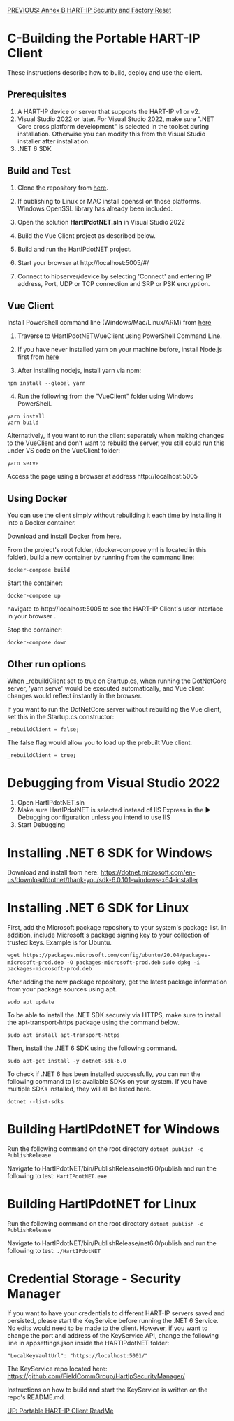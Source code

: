 [PREVIOUS: Annex B HART-IP Security and Factory Reset](./B-Security%20and%20Factory%20Reset.r1.md)

# C-Building the Portable HART-IP Client

These instructions describe how to build, deploy and use the client.

## Prerequisites

1. A HART-IP device or server that supports the HART-IP v1 or v2.
2. Visual Studio 2022 or later.
For Visual Studio 2022, make sure ".NET Core cross platform development" is selected in the toolset during installation. Otherwise you can modify this from the Visual Studio installer after installation.
3. .NET 6 SDK


## Build and Test
1. Clone the repository from [here](https://github.com/FieldCommGroup/NetCoreHartIpClient/).

2. If publishing to Linux or MAC install openssl on those platforms. Windows OpenSSL library has already been included.

3. Open the solution **HartIPdotNET.sln** in Visual Studio 2022

4. Build the Vue Client project as described below.

5. Build and run the HartIPdotNET project.

6. Start your browser at http://localhost:5005/#/

7. Connect to hipserver/device by selecting 'Connect' and entering IP address, Port, UDP or TCP connection and SRP or PSK encryption.

## Vue Client
Install PowerShell command line (Windows/Mac/Linux/ARM) from [here](https://docs.microsoft.com/en-us/powershell/scripting/install/installing-powershell)

1. Traverse to \HartIPdotNET\VueClient using PowerShell Command Line.
2. If you have never installed yarn on your machine before, install Node.js first from [here](https://nodejs.org/en/)

3. After installing nodejs, install yarn via npm:
 ```text
npm install --global yarn
```
4. Run the following from the "VueClient" folder using Windows PowerShell.
 ```text
yarn install
yarn build
```



Alternatively, if you want to run the client separately when making changes to the VueClient and don't want to rebuild the server, you still could run this under VS code on the VueClient folder:
 ```
yarn serve
```
Access the page using a browser at address http://localhost:5005

## Using Docker

You can use the client simply without rebuilding it each time by installing it into a Docker container. 

Download and install Docker from [here](https://www.docker.com/get-started).


From the project's root folder, (docker-compose.yml is located in this folder), build a new container by running from the command line:
```
docker-compose build
```

Start the container:
```
docker-compose up
```

navigate to http://localhost:5005 to see the HART-IP Client's user interface in your browser .

Stop the container:
```
docker-compose down
```


## Other run options
When _rebuildClient set to true on Startup.cs, when running the DotNetCore server, 'yarn serve' would be executed automatically, and Vue client changes would reflect instantly in the browser.

If you want to run the DotNetCore server without rebuilding the Vue client, set this in the Startup.cs constructor:
 ```
_rebuildClient = false;
```

The false flag would allow you to load up the prebuilt Vue client.
 ```
_rebuildClient = true;
```

# Debugging from Visual Studio 2022
1. Open HartIPdotNET.sln
2. Make sure HartIPdotNET is selected instead of IIS Express in the ► Debugging configuration unless you intend to use IIS
3. Start Debugging

# Installing .NET 6 SDK for Windows
Download and install from here:
https://dotnet.microsoft.com/en-us/download/dotnet/thank-you/sdk-6.0.101-windows-x64-installer

# Installing .NET 6 SDK for Linux
First, add the Microsoft package repository to your system's package list. In addition, include Microsoft's package signing key to your collection of trusted keys. Example is for Ubuntu.

`wget https://packages.microsoft.com/config/ubuntu/20.04/packages-microsoft-prod.deb -O packages-microsoft-prod.deb`
`sudo dpkg -i packages-microsoft-prod.deb`

After adding the new package repository, get the latest package information from your package sources using apt.

`sudo apt update`

To be able to install the .NET SDK securely via HTTPS, make sure to install the apt-transport-https package using the command below.

`sudo apt install apt-transport-https`

Then, install the .NET 6 SDK using the following command.

`sudo apt-get install -y dotnet-sdk-6.0`

To check if .NET 6 has been installed successfully, you can run the following command to list available SDKs on your system. If you have multiple SDKs installed, they will all be listed here.

`dotnet --list-sdks`

# Building HartIPdotNET for Windows
Run the following command on the root directory
`dotnet publish -c PublishRelease`

Navigate to HartIPdotNET/bin/PublishRelease/net6.0/publish and run the following to test:
`HartIPdotNET.exe`

# Building HartIPdotNET for Linux
Run the following command on the root directory
`dotnet publish -c PublishRelease`

Navigate to HartIPdotNET/bin/PublishRelease/net6.0/publish and run the following to test:
`./HartIPdotNET`

# Credential Storage - Security Manager
If you want to have your credentials to different HART-IP servers saved and persisted, please start the KeyService before running the .NET 6 Service. No edits would need to be made to the client. However, if you want to change the port and address of the KeyService API, change the following line in appsettings.json inside the HARTIPdotNET folder:

`"LocalKeyVaultUrl": "https://localhost:5001/"`

The KeyService repo located here: https://github.com/FieldCommGroup/HartIpSecurityManager/

Instructions on how to build and start the KeyService is written on the repo's README.md.
 
[UP: Portable HART-IP Client ReadMe](../README.md)

